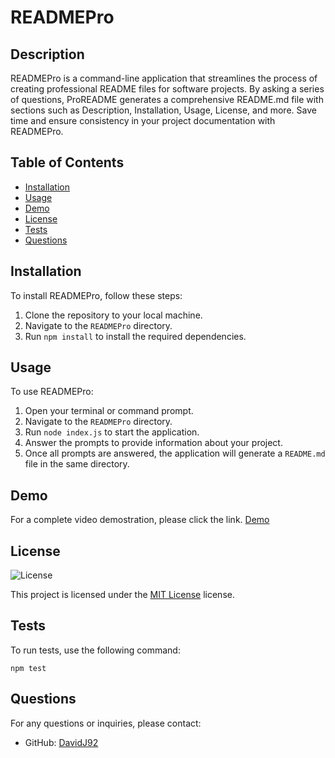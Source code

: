 # READMEPro

## Description
READMEPro is a command-line application that streamlines the process of creating professional README files for software projects. By asking a series of questions, ProREADME generates a comprehensive README.md file with sections such as Description, Installation, Usage, License, and more. Save time and ensure consistency in your project documentation with READMEPro.

## Table of Contents

- [Installation](#installation)
- [Usage](#usage)
- [Demo](#demo)
- [License](#license)
- [Tests](#tests)
- [Questions](#questions)

## Installation

To install READMEPro, follow these steps:

1. Clone the repository to your local machine.
2. Navigate to the `READMEPro` directory.
3. Run `npm install` to install the required dependencies.

## Usage

To use READMEPro:

1. Open your terminal or command prompt.
2. Navigate to the `READMEPro` directory.
3. Run `node index.js` to start the application.
4. Answer the prompts to provide information about your project.
5. Once all prompts are answered, the application will generate a `README.md` file in the same directory.

## Demo

For a complete video demostration, please click the link.
[Demo](https://drive.google.com/file/d/1UT7cb2nNeER6nau5QCaFpGmbmAFZJADx/view?usp=drive_link)



## License

![License](https://img.shields.io/badge/license-MIT-brightgreen)

This project is licensed under the [MIT License](/LICENSE) license.


## Tests

To run tests, use the following command:

```
npm test
```

## Questions

For any questions or inquiries, please contact:

- GitHub: [DavidJ92](https://github.com/DavidJ92)


